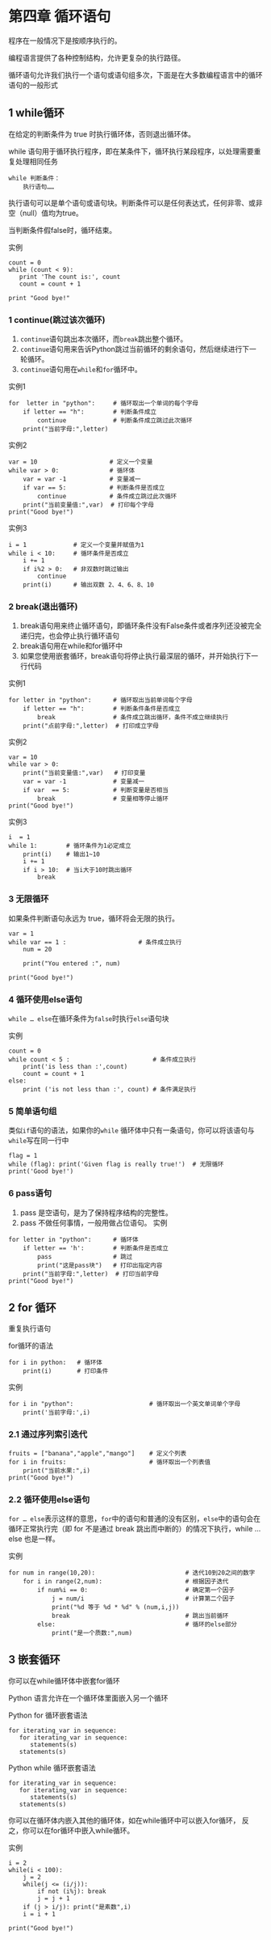 # 第四章 循环语句
程序在一般情况下是按顺序执行的。

编程语言提供了各种控制结构，允许更复杂的执行路径。

循环语句允许我们执行一个语句或语句组多次，下面是在大多数编程语言中的循环语句的一般形式

## 1 while循环
在给定的判断条件为 true 时执行循环体，否则退出循环体。

while 语句用于循环执行程序，即在某条件下，循环执行某段程序，以处理需要重复处理相同任务
```
while 判断条件：
    执行语句……
```
执行语句可以是单个语句或语句块。判断条件可以是任何表达式，任何非零、或非空（null）值均为true。

当判断条件假false时，循环结束。

实例
```
count = 0
while (count < 9):
   print 'The count is:', count
   count = count + 1
 
print "Good bye!"
```

### 1 continue(跳过该次循环)
1. `continue`语句跳出本次循环，而`break`跳出整个循环。
2. `continue`语句用来告诉Python跳过当前循环的剩余语句，然后继续进行下一轮循环。
3. `continue`语句用在`while`和`for`循环中。

实例1
```
for  letter in "python":     # 循环取出一个单词的每个字母
    if letter == "h":        # 判断条件成立
        continue             # 判断条件成立跳过此次循环
    print("当前字母:",letter)
```

实例2
```
var = 10                    # 定义一个变量
while var > 0:              # 循环体
    var = var -1            # 变量减一
    if var == 5:            # 判断条件是否成立
        continue            # 条件成立跳过此次循环
    print("当前变量值:",var)  # 打印每个字母
print("Good bye!")
```

实例3
```
i = 1             # 定义一个变量并赋值为1
while i < 10:     # 循环条件是否成立
    i += 1       
    if i%2 > 0:   # 非双数时跳过输出
        continue
    print(i)      # 输出双数 2、4、6、8、10
```

### 2 break(退出循环) 
1. break语句用来终止循环语句，即循环条件没有False条件或者序列还没被完全递归完，也会停止执行循环语句
2. break语句用在while和for循环中
3. 如果您使用嵌套循环，break语句将停止执行最深层的循环，并开始执行下一行代码

实例1
```
for letter in "python":      # 循环取出当前单词每个字母
    if letter == "h":        # 判断条件条件是否成立
        break                # 条件成立跳出循环，条件不成立继续执行
    print("点前字母:",letter)  # 打印成立字母 
```

实例2
```
var = 10
while var > 0:
    print("当前变量值:",var)   # 打印变量
    var = var -1             # 变量减一
    if var  == 5:            # 判断变量是否相当
        break                # 变量相等停止循环
print("Good bye!")
```

实例3
```
i  = 1
while 1:        # 循环条件为1必定成立
    print(i)    # 输出1~10
    i += 1
    if i > 10:  # 当i大于10时跳出循环
        break
```

### 3 无限循环
如果条件判断语句永远为 true，循环将会无限的执行。
```
var = 1
while var == 1 :                    # 条件成立执行
    num = 20

    print("You entered :", num)

print("Good bye!")
```

### 4 循环使用else语句
`while … else`在循环条件为`false`时执行`else`语句块

实例
```
count = 0
while count < 5 :                       # 条件成立执行
    print('is less than :',count)
    count = count + 1
else:
    print ('is not less than :', count) # 条件满足执行
```

### 5 简单语句组
类似`if`语句的语法，如果你的`while` 循环体中只有一条语句，你可以将该语句与`while`写在同一行中
```
flag = 1
while (flag): print('Given flag is really true!')  # 无限循环
print('Good bye!')
```

### 6 pass语句
1. pass 是空语句，是为了保持程序结构的完整性。
2. pass 不做任何事情，一般用做占位语句。
实例
```
for letter in "python":      # 循环体
    if letter == 'h':        # 判断条件是否成立
        pass                 # 跳过
        print("这是pass块")   # 打印出指定内容
    print("当前字母:",letter)  # 打印当前字母
print("Good bye!")

```

## 2 for 循环
重复执行语句

for循环的语法
```
for i in python:   # 循环体
    print(i)       # 打印条件
```

实例
```
for i in "python":                     # 循环取出一个英文单词单个字母
    print('当前字母:',i)
```

### 2.1 通过序列索引迭代
```
fruits = ["banana","apple","mango"]    # 定义个列表
for i in fruits:                       # 循环取出一个列表值
    print("当前水果:",i)
print("Good bye!")
```

### 2.2 循环使用else语句
`for … else`表示这样的意思，`for`中的语句和普通的没有区别，`else`中的语句会在循环正常执行完（即 for 不是通过 break 跳出而中断的）的情况下执行，while … else 也是一样。

实例
```
for num in range(10,20):                         # 迭代10到20之间的数字
    for i in range(2,num):                       # 根据因子迭代
        if num%i == 0:                           # 确定第一个因子
            j = num/i                            # 计算第二个因子
            print("%d 等于 %d * %d" % (num,i,j))
            break                                # 跳出当前循环
        else:                                    # 循环的else部分
            print("是一个质数:",num)               
```

## 3 嵌套循环
你可以在while循环体中嵌套for循环

Python 语言允许在一个循环体里面嵌入另一个循环

Python for 循环嵌套语法
```
for iterating_var in sequence:
   for iterating_var in sequence:
      statements(s)
   statements(s)
```

Python while 循环嵌套语法
```
for iterating_var in sequence:
   for iterating_var in sequence:
      statements(s)
   statements(s)
```
你可以在循环体内嵌入其他的循环体，如在while循环中可以嵌入for循环， 反之，你可以在for循环中嵌入while循环。

实例
```
i = 2
while(i < 100):
    j = 2
    while(j <= (i/j)):             
        if not (i%j): break
        j = j + 1
    if (j > i/j): print("是素数",i)
    i = i + 1

print("Good bye!")
```


